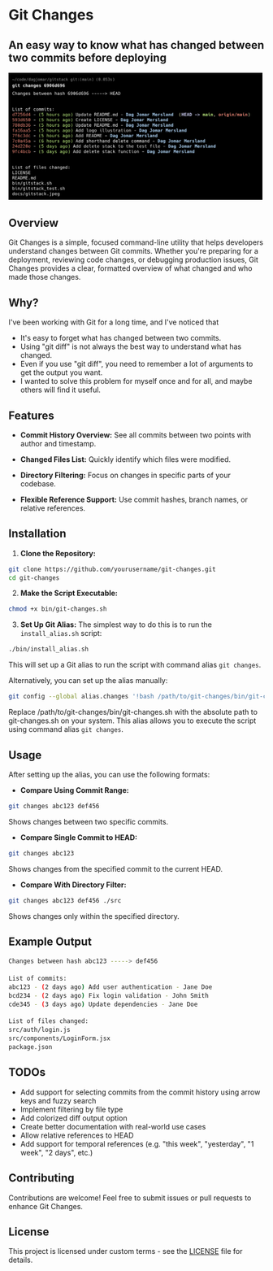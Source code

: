 # Git Changes

## An easy way to know what has changed between two commits before deploying

<img src="./docs/git-changes-example.png" alt="Git Changes Illustration" width="500"/>

<br />

## Overview

Git Changes is a simple, focused command-line utility that helps developers understand changes between Git commits. Whether you're preparing for a deployment, reviewing code changes, or debugging production issues, Git Changes provides a clear, formatted overview of what changed and who made those changes.

## Why?

I've been working with Git for a long time, and I've noticed that

- It's easy to forget what has changed between two commits.
- Using "git diff" is not always the best way to understand what has changed.
- Even if you use "git diff", you need to remember a lot of arguments to get the output you want.
- I wanted to solve this problem for myself once and for all, and maybe others will find it useful.

## Features

- **Commit History Overview:** See all commits between two points with author and timestamp.

- **Changed Files List:** Quickly identify which files were modified.

- **Directory Filtering:** Focus on changes in specific parts of your codebase.

- **Flexible Reference Support:** Use commit hashes, branch names, or relative references.

## Installation

1. **Clone the Repository:**

```bash
git clone https://github.com/yourusername/git-changes.git
cd git-changes
```

2. **Make the Script Executable:**

```bash
chmod +x bin/git-changes.sh
```

3. **Set Up Git Alias:**
   The simplest way to do this is to run the `install_alias.sh` script:

```bash
./bin/install_alias.sh
```

This will set up a Git alias to run the script with command alias `git changes`.

Alternatively, you can set up the alias manually:

```bash
git config --global alias.changes '!bash /path/to/git-changes/bin/git-changes.sh'
```

Replace /path/to/git-changes/bin/git-changes.sh with the absolute path to git-changes.sh on your system. This alias allows you to execute the script using command alias `git changes`.

## Usage

After setting up the alias, you can use the following formats:

- **Compare Using Commit Range:**

```bash
git changes abc123 def456
```

Shows changes between two specific commits.

- **Compare Single Commit to HEAD:**

```bash
git changes abc123
```

Shows changes from the specified commit to the current HEAD.

- **Compare With Directory Filter:**

```bash
git changes abc123 def456 ./src
```

Shows changes only within the specified directory.

## Example Output

```bash
Changes between hash abc123 -----> def456

List of commits:
abc123 - (2 days ago) Add user authentication - Jane Doe
bcd234 - (2 days ago) Fix login validation - John Smith
cde345 - (3 days ago) Update dependencies - Jane Doe

List of files changed:
src/auth/login.js
src/components/LoginForm.jsx
package.json
```

## TODOs

- Add support for selecting commits from the commit history using arrow keys and fuzzy search
- Implement filtering by file type
- Add colorized diff output option
- Create better documentation with real-world use cases
- Allow relative references to HEAD
- Add support for temporal references (e.g. "this week", "yesterday", "1 week", "2 days", etc.)

## Contributing

Contributions are welcome! Feel free to submit issues or pull requests to enhance Git Changes.

## License

This project is licensed under custom terms - see the [LICENSE](LICENSE) file for details.

